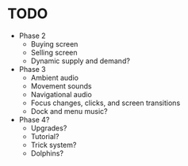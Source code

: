 # TODO
- Phase 2
  - Buying screen
  - Selling screen
  - Dynamic supply and demand?
- Phase 3
  - Ambient audio
  - Movement sounds
  - Navigational audio
  - Focus changes, clicks, and screen transitions
  - Dock and menu music?
- Phase 4?
  - Upgrades?
  - Tutorial?
  - Trick system?
  - Dolphins?
